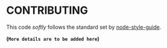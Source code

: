 # CONTRIBUTING

This code *softly* follows the standard set by [node-style-guide](https://github.com/felixge/node-style-guide).

**(`More details are to be added here`)**
